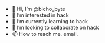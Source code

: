 - 👋 Hi, I’m @bicho_byte
- 👀 I’m interested in hack
- 🌱 I’m currently learning to hack
- 💞️ I’m looking to collaborate on hack 
- 📫 How to reach me. email.

<!---
jmariog/jmariog is a ✨ special ✨ repository because its `README.md` (this file) appears on your GitHub profile.
You can click the Preview link to take a look at your changes.
--->
